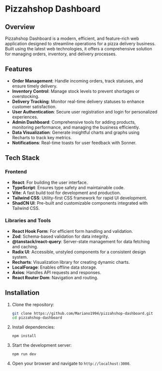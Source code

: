 # Pizzahshop Dashboard

## Overview
Pizzahshop Dashboard is a modern, efficient, and feature-rich web application designed to streamline operations for a pizza delivery business. Built using the latest web technologies, it offers a comprehensive solution for managing orders, inventory, and delivery processes.

## Features
- **Order Management**: Handle incoming orders, track statuses, and ensure timely delivery.
- **Inventory Control**: Manage stock levels to prevent shortages or overstocking.
- **Delivery Tracking**: Monitor real-time delivery statuses to enhance customer satisfaction.
- **User Authentication**: Secure user registration and login for personalized experiences.
- **Admin Dashboard**: Comprehensive tools for adding products, monitoring performance, and managing the business efficiently.
- **Data Visualization**: Generate insightful charts and graphs using Recharts to track key metrics.
- **Notifications**: Real-time toasts for user feedback with Sonner.

## Tech Stack
### Frontend
- **React**: For building the user interface.
- **TypeScript**: Ensures type safety and maintainable code.
- **Vite**: A fast build tool for development and production.
- **Tailwind CSS**: Utility-first CSS framework for rapid UI development.
- **ShadCN UI**: Pre-built and customizable components integrated with Tailwind CSS.

### Libraries and Tools
- **React Hook Form**: For efficient form handling and validation.
- **Zod**: Schema-based validation for data integrity.
- **@tanstack/react-query**: Server-state management for data fetching and caching.
- **Radix UI**: Accessible, unstyled components for a consistent design system.
- **Recharts**: Visualization library for creating dynamic charts.
- **LocalForage**: Enables offline data storage.
- **Axios**: Handles API requests and responses.
- **React Router Dom**: Navigation and routing.

## Installation

1. Clone the repository:
   ```bash
   git clone https://github.com/Mariano1994/pizzahshop-dashboard.git
   cd pizzahshop-dashboard
   ```

2. Install dependencies:
   ```bash
   npm install
   ```

3. Start the development server:
   ```bash
   npm run dev
   ```

4. Open your browser and navigate to `http://localhost:3000`.


